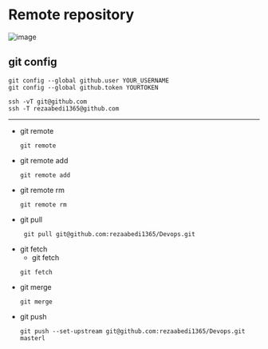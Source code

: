 # Remote repository
![image](https://github.com/rezaabedi1365/Devops/assets/117336743/77fd84f5-1f13-4e26-a58a-e7c8c3230a98)
## git config
```
git config --global github.user YOUR_USERNAME
git config --global github.token YOURTOKEN
```
```
ssh -vT git@github.com
ssh -T rezaabedi1365@github.com
```
--------------------------------------
* git remote
  ```
  git remote
  ```
* git remote add
  ```
  git remote add
  ```
* git remote rm
  ```
  git remote rm
  ```
* git pull
  ```
   git pull git@github.com:rezaabedi1365/Devops.git
  ```
* git fetch
  - git fetch <remote> <branch>
  ```
  git fetch
  ```
* git merge
  ```
  git merge
  ```
* git push 
  ```
  git push --set-upstream git@github.com:rezaabedi1365/Devops.git masterl 
  ```


